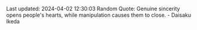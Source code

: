Last updated: 2024-04-02 12:30:03
Random Quote: Genuine sincerity opens people's hearts, while manipulation causes them to close. - Daisaku Ikeda